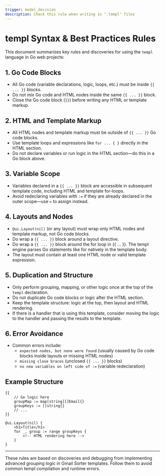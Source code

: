 ```yaml
---
trigger: model_decision
description: Check this rule when writing in ".templ" files
---
```


# templ Syntax & Best Practices Rules

This document summarizes key rules and discoveries for using the `templ` language in Go web projects:

## 1. Go Code Blocks
- All Go code (variable declarations, logic, loops, etc.) must be inside `{{ ... }}` blocks.
- Do not mix Go code and HTML nodes inside the same `{{ ... }}` block.
- Close the Go code block (`}}`) before writing any HTML or template markup.

## 2. HTML and Template Markup
- All HTML nodes and template markup must be outside of `{{ ... }}` Go code blocks.
- Use template loops and expressions like `for ... { }` directly in the HTML section.
- Do not declare variables or run logic in the HTML section—do this in a Go block above.

## 3. Variable Scope
- Variables declared in a `{{ ... }}` block are accessible in subsequent template code, including HTML and template for-loops.
- Avoid redeclaring variables with `:=` if they are already declared in the outer scope—use `=` to assign instead.

## 4. Layouts and Nodes
- `@ui.Layout(nil)` (or any layout) must wrap only HTML nodes and template markup, not Go code blocks.
- Do wrap a `{{ ... }}` block around a layout directive.
- Do wrap a `{{ ... }}` block around the for loop in {{ ... }}. The templ engine parses Go statements like for natively in the template body.
- The layout must contain at least one HTML node or valid template expression.

## 5. Duplication and Structure
- Only perform grouping, mapping, or other logic once at the top of the `templ` declaration.
- Do not duplicate Go code blocks or logic after the HTML section.
- Keep the template structure: logic at the top, then layout and HTML rendering.
- If there is a handler that is using this template, consider moving the logic to the handler and passing the results to the template.

## 6. Error Avoidance
- Common errors include:
  - `expected nodes, but none were found` (usually caused by Go code blocks inside layouts or missing HTML nodes)
  - `missing close braces` (unclosed `{{ ... }}` blocks)
  - `no new variables on left side of :=` (variable redeclaration)

## Example Structure
```templ
{{
    // Go logic here
    groupMap := map[string][]Email{}
    groupKeys := []string{}
    // ...
}}

@ui.Layout(nil) {
    <h1>Title</h1>
    for _, group := range groupKeys {
        <!-- HTML rendering here -->
    }
}
```

---
These rules are based on discoveries and debugging from implementing advanced grouping logic in Gmail Sorter templates. Follow them to avoid common templ compilation and runtime errors.
